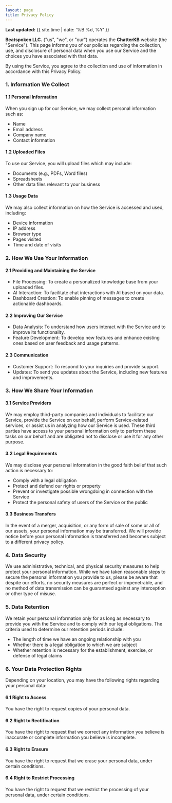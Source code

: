 ```yaml
---
layout: page
title: Privacy Policy
--- 
```

**Last updated:** {{ site.time | date: '%B %d, %Y' }}

**Beatspoken LLC.** ("us", "we", or "our") operates the **ChatterKB** website (the "Service"). This page informs you of our policies regarding the collection, use, and disclosure of personal data when you use our Service and the choices you have associated with that data.

By using the Service, you agree to the collection and use of information in accordance with this Privacy Policy.

### 1. Information We Collect

#### 1.1 Personal Information
When you sign up for our Service, we may collect personal information such as:
- Name
- Email address
- Company name
- Contact information

#### 1.2 Uploaded Files
To use our Service, you will upload files which may include:
- Documents (e.g., PDFs, Word files)
- Spreadsheets
- Other data files relevant to your business

#### 1.3 Usage Data
We may also collect information on how the Service is accessed and used, including:
- Device information
- IP address
- Browser type
- Pages visited
- Time and date of visits

### 2. How We Use Your Information

#### 2.1 Providing and Maintaining the Service
- File Processing: To create a personalized knowledge base from your uploaded files.
- AI Interaction: To facilitate chat interactions with AI based on your data.
- Dashboard Creation: To enable pinning of messages to create actionable dashboards.

#### 2.2 Improving Our Service
- Data Analysis: To understand how users interact with the Service and to improve its functionality.
- Feature Development: To develop new features and enhance existing ones based on user feedback and usage patterns.

#### 2.3 Communication
- Customer Support: To respond to your inquiries and provide support.
- Updates: To send you updates about the Service, including new features and improvements.

### 3. How We Share Your Information

#### 3.1 Service Providers
We may employ third-party companies and individuals to facilitate our Service, provide the Service on our behalf, perform Service-related services, or assist us in analyzing how our Service is used. These third parties have access to your personal information only to perform these tasks on our behalf and are obligated not to disclose or use it for any other purpose.

#### 3.2 Legal Requirements
We may disclose your personal information in the good faith belief that such action is necessary to:
- Comply with a legal obligation
- Protect and defend our rights or property
- Prevent or investigate possible wrongdoing in connection with the Service
- Protect the personal safety of users of the Service or the public

#### 3.3 Business Transfers
In the event of a merger, acquisition, or any form of sale of some or all of our assets, your personal information may be transferred. We will provide notice before your personal information is transferred and becomes subject to a different privacy policy.

### 4. Data Security

We use administrative, technical, and physical security measures to help protect your personal information. While we have taken reasonable steps to secure the personal information you provide to us, please be aware that despite our efforts, no security measures are perfect or impenetrable, and no method of data transmission can be guaranteed against any interception or other type of misuse.

### 5. Data Retention

We retain your personal information only for as long as necessary to provide you with the Service and to comply with our legal obligations. The criteria used to determine our retention periods include:
- The length of time we have an ongoing relationship with you
- Whether there is a legal obligation to which we are subject
- Whether retention is necessary for the establishment, exercise, or defense of legal claims

### 6. Your Data Protection Rights

Depending on your location, you may have the following rights regarding your personal data:

#### 6.1 Right to Access
You have the right to request copies of your personal data.

#### 6.2 Right to Rectification
You have the right to request that we correct any information you believe is inaccurate or complete information you believe is incomplete.

#### 6.3 Right to Erasure
You have the right to request that we erase your personal data, under certain conditions.

#### 6.4 Right to Restrict Processing
You have the right to request that we restrict the processing of your personal data, under certain conditions.